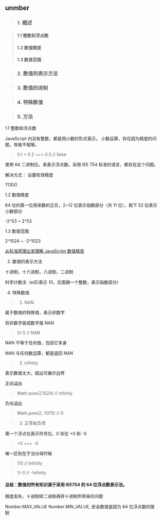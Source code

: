 ## unmber

> ### 1. 概述

> #### 1.1 整数和浮点数
>
> #### 1.2 数值精度
>
> #### 1.3 数值范围

> ### 2. 数值的表示方法

> ### 3. 数值的进制

> ### 4. 特殊数值

> ### 5. 方法

1.1 整数和浮点数

JavaScript 内没有整数，都是用小数的形式表示。
小数运算，存在因为精度的问题，导致不相等。

> 0.1 + 0.2 === 0.3 // false

使用 64 二进制位，来表示浮点数。采用 IEE 754 标准的语言，都存在这个问题。

解决方式： 设置有效精度

TODO

1.2 数值精度

64 位的第一位用来数的正负，2~12 位表示指数部分（共 11 位），剩下 52 位表示小数部分

-2^53 ~ 2^53

1.3 数值范围

2^1024 ~ -2^1023

[从标准原理出发理解 JavaScript 数值精度](https://juejin.im/post/5c3db8b7e51d45515817bdeb)

2. 数值的表示方法

十进制，十六进制，八进制，二进制

科学计数法（e(E)表示 10，后面跟一个整数，表示指数部分）

4. 特殊数值

> 1. NAN

属于数值的特殊值，表示非数字

将非数字装成数字报 NAN

> 0/ 0 // NAN

NAN 不等于任何值，包括它本身

NAN 与任何数运算，都是返回 NAN

> 2. infinity

表示数值太大，超出可展示边界

正向溢出

> Math.pow(2,1024) // infinity

负向溢出

> Math.pow(2,-1075) // 0

> 3. 正零和负零

第一个浮点位表示符号位，0 存在 +0 和 -0

> +0 === -0

唯一区别在于当分母时候

> 1/0 // Infinity

> 1/-0 // -Infinity

#### 总结：数值的所有知识源于采用 IEE754 的 64 位浮点数表示法。

精度丢失，十进制转二进制再转十进制所带来的问题

Number.MAX_VALUE Number.MIN_VALUE, 安全数值是因为 64 位浮点数的限制
